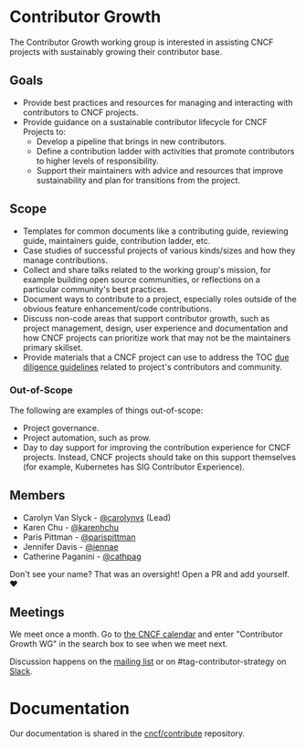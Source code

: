 # Contributor Growth

The Contributor Growth working group is interested in assisting CNCF projects
with sustainably growing their contributor base.

## Goals

* Provide best practices and resources for managing and interacting with
  contributors to CNCF projects.
* Provide guidance on a sustainable contributor lifecycle for CNCF Projects to:
  * Develop a pipeline that brings in new contributors.
  * Define a contribution ladder with activities that promote contributors to
    higher levels of responsibility.
  * Support their maintainers with advice and resources that improve sustainability
    and plan for transitions from the project.
    

## Scope

* Templates for common documents like a contributing guide, reviewing guide,
  maintainers guide, contribution ladder, etc.
* Case studies of successful projects of various kinds/sizes and how they manage
  contributions.
* Collect and share talks related to the working group's mission, for example
  building open source communities, or reflections on a particular community's
  best practices.
* Document ways to contribute to a project, especially roles outside of the
  obvious feature enhancement/code contributions.
* Discuss non-code areas that support contributor growth, such as project
  management, design, user experience and documentation and how CNCF projects
  can prioritize work that may not be the maintainers primary skillset.
* Provide materials that a CNCF project can use to address the TOC [due
  diligence guidelines] related to project's contributors and community.

[due diligence guidelines]: https://github.com/cncf/toc/blob/master/process/due-diligence-guidelines.md#project

### Out-of-Scope

The following are examples of things out-of-scope:

* Project governance.
* Project automation, such as prow.
* Day to day support for improving the contribution experience for CNCF projects. Instead, CNCF projects should take on this support themselves (for
  example, Kubernetes has SIG Contributor Experience).

## Members

* Carolyn Van Slyck - [@carolynvs](https://github.com/carolynvs) (Lead)
* Karen Chu - [@karenhchu](https://github.com/karenhchu)
* Paris Pittman - [@parispittman](https://github.com/parispittman)
* Jennifer Davis - [@iennae](https://github.com/iennae)
* Catherine Paganini - [@cathpag](https://github.com/CathPag)

Don't see your name? That was an oversight! Open a PR and add yourself. ❤️

## Meetings

We meet once a month.
Go to [the CNCF calendar](https://tockify.com/cncf.public.events/monthly?search=Contributor+Growth+WG) and enter "Contributor Growth WG" in the search box to see when we meet next.

Discussion happens on the [mailing list] or on #tag-contributor-strategy on [Slack].

[mailing list]: https://lists.cncf.io/g/cncf-tag-contributor-strategy
[Slack]: https://slack.cncf.io/

# Documentation

Our documentation is shared in the [cncf/contribute] repository.

[cncf/contribute]: https://github.com/cncf/contribute
